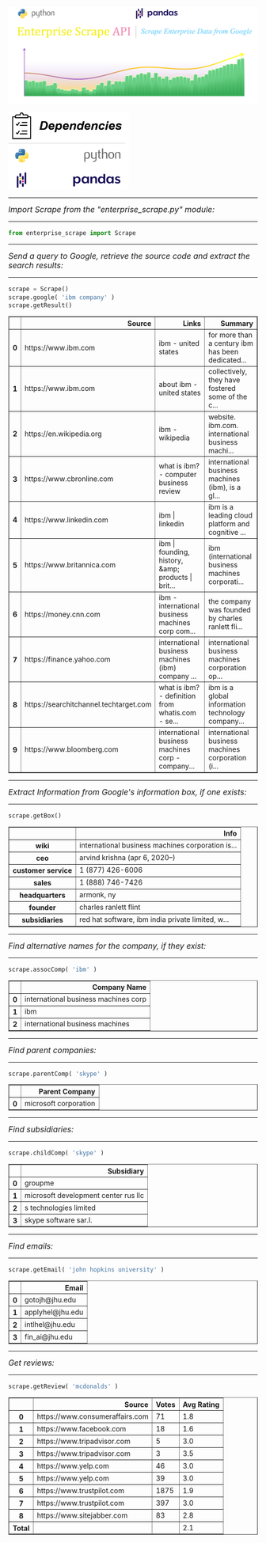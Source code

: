 <p align="center">
    <img src="photos/sunset.png">
</p>
<p align="left">
    <img width="244px" src="photos/dependencies.png">
</p>

<hr>
<i style="font-size:15.9px">Import Scrape from the "enterprise_scrape.py" module:</i>
<hr>


```python
from enterprise_scrape import Scrape
```

<hr>
<i style="font-size:15.9px">Send a query to Google, retrieve the source code and extract the search results:</i>
<hr>


```python
scrape = Scrape()
scrape.google( 'ibm company' )
scrape.getResult()
```

<table border="1" class="dataframe">
  <thead>
    <tr style="text-align: right;">
      <th></th>
      <th>Source</th>
      <th>Links</th>
      <th>Summary</th>
    </tr>
  </thead>
  <tbody>
    <tr>
      <th>0</th>
      <td>https://www.ibm.com</td>
      <td>ibm - united states</td>
      <td>for more than a century ibm has been dedicated...</td>
    </tr>
    <tr>
      <th>1</th>
      <td>https://www.ibm.com</td>
      <td>about ibm - united states</td>
      <td>collectively, they have fostered some of the c...</td>
    </tr>
    <tr>
      <th>2</th>
      <td>https://en.wikipedia.org</td>
      <td>ibm - wikipedia</td>
      <td>website. ibm.com. international business machi...</td>
    </tr>
    <tr>
      <th>3</th>
      <td>https://www.cbronline.com</td>
      <td>what is ibm? - computer business review</td>
      <td>international business machines (ibm), is a gl...</td>
    </tr>
    <tr>
      <th>4</th>
      <td>https://www.linkedin.com</td>
      <td>ibm | linkedin</td>
      <td>ibm is a leading cloud platform and cognitive ...</td>
    </tr>
    <tr>
      <th>5</th>
      <td>https://www.britannica.com</td>
      <td>ibm | founding, history, &amp;amp; products | brit...</td>
      <td>ibm (international business machines corporati...</td>
    </tr>
    <tr>
      <th>6</th>
      <td>https://money.cnn.com</td>
      <td>ibm - international business machines corp com...</td>
      <td>the company was founded by charles ranlett fli...</td>
    </tr>
    <tr>
      <th>7</th>
      <td>https://finance.yahoo.com</td>
      <td>international business machines (ibm) company ...</td>
      <td>international business machines corporation op...</td>
    </tr>
    <tr>
      <th>8</th>
      <td>https://searchitchannel.techtarget.com</td>
      <td>what is ibm? - definition from whatis.com - se...</td>
      <td>ibm is a global information technology company...</td>
    </tr>
    <tr>
      <th>9</th>
      <td>https://www.bloomberg.com</td>
      <td>international business machines corp - company...</td>
      <td>international business machines corporation (i...</td>
    </tr>
  </tbody>
</table>

<hr>
<i style="font-size:15.9px">Extract Information from Google's information box, if one exists:</i>
<hr>


```python
scrape.getBox()
```

<table border="1" class="dataframe">
  <thead>
    <tr style="text-align: right;">
      <th></th>
      <th>Info</th>
    </tr>
  </thead>
  <tbody>
    <tr>
      <th>wiki</th>
      <td>international business machines corporation is...</td>
    </tr>
    <tr>
      <th>ceo</th>
      <td>arvind krishna (apr 6, 2020–)</td>
    </tr>
    <tr>
      <th>customer service</th>
      <td>1 (877) 426-6006</td>
    </tr>
    <tr>
      <th>sales</th>
      <td>1 (888) 746-7426</td>
    </tr>
    <tr>
      <th>headquarters</th>
      <td>armonk, ny</td>
    </tr>
    <tr>
      <th>founder</th>
      <td>charles ranlett flint</td>
    </tr>
    <tr>
      <th>subsidiaries</th>
      <td>red hat software, ibm india private limited, w...</td>
    </tr>
  </tbody>
</table>

<hr>
<i style="font-size:15.9px">Find alternative names for the company, if they exist:</i>
<hr>


```python
scrape.assocComp( 'ibm' )
```

<table border="1" class="dataframe">
  <thead>
    <tr style="text-align: right;">
      <th></th>
      <th>Company Name</th>
    </tr>
  </thead>
  <tbody>
    <tr>
      <th>0</th>
      <td>international business machines corp</td>
    </tr>
    <tr>
      <th>1</th>
      <td>ibm</td>
    </tr>
    <tr>
      <th>2</th>
      <td>international business machines</td>
    </tr>
  </tbody>
</table>

<hr>
<i style="font-size:15.9px">Find parent companies:</i>
<hr>


```python
scrape.parentComp( 'skype' )
```

<table border="1" class="dataframe">
  <thead>
    <tr style="text-align: right;">
      <th></th>
      <th>Parent Company</th>
    </tr>
  </thead>
  <tbody>
    <tr>
      <th>0</th>
      <td>microsoft corporation</td>
    </tr>
  </tbody>
</table>

<hr>
<i style="font-size:15.9px">Find subsidiaries:</i>
<hr>


```python
scrape.childComp( 'skype' )
```

<table border="1" class="dataframe">
  <thead>
    <tr style="text-align: right;">
      <th></th>
      <th>Subsidiary</th>
    </tr>
  </thead>
  <tbody>
    <tr>
      <th>0</th>
      <td>groupme</td>
    </tr>
    <tr>
      <th>1</th>
      <td>microsoft development center rus llc</td>
    </tr>
    <tr>
      <th>2</th>
      <td>s technologies limited</td>
    </tr>
    <tr>
      <th>3</th>
      <td>skype software sar.l.</td>
    </tr>
  </tbody>
</table>

<hr>
<i style="font-size:15.9px">Find emails:</i>
<hr>

```python
scrape.getEmail( 'john hopkins university' )
```

<table border="1" class="dataframe">
  <thead>
    <tr style="text-align: right;">
      <th></th>
      <th>Email</th>
    </tr>
  </thead>
  <tbody>
    <tr>
      <th>0</th>
      <td>gotojh@jhu.edu</td>
    </tr>
    <tr>
      <th>1</th>
      <td>applyhel@jhu.edu</td>
    </tr>
    <tr>
      <th>2</th>
      <td>intlhel@jhu.edu</td>
    </tr>
    <tr>
      <th>3</th>
      <td>fin_ai@jhu.edu</td>
    </tr>
  </tbody>
</table>

<hr>
<i style="font-size:15.9px">Get reviews:</i>
<hr>


```python
scrape.getReview( 'mcdonalds' )
```

<table border="1" class="dataframe">
  <thead>
    <tr style="text-align: right;">
      <th></th>
      <th>Source</th>
      <th>Votes</th>
      <th>Avg Rating</th>
    </tr>
  </thead>
  <tbody>
    <tr>
      <th>0</th>
      <td>https://www.consumeraffairs.com</td>
      <td>71</td>
      <td>1.8</td>
    </tr>
    <tr>
      <th>1</th>
      <td>https://www.facebook.com</td>
      <td>18</td>
      <td>1.6</td>
    </tr>
    <tr>
      <th>2</th>
      <td>https://www.tripadvisor.com</td>
      <td>5</td>
      <td>3.0</td>
    </tr>
    <tr>
      <th>3</th>
      <td>https://www.tripadvisor.com</td>
      <td>3</td>
      <td>3.5</td>
    </tr>
    <tr>
      <th>4</th>
      <td>https://www.yelp.com</td>
      <td>46</td>
      <td>3.0</td>
    </tr>
    <tr>
      <th>5</th>
      <td>https://www.yelp.com</td>
      <td>39</td>
      <td>3.0</td>
    </tr>
    <tr>
      <th>6</th>
      <td>https://www.trustpilot.com</td>
      <td>1875</td>
      <td>1.9</td>
    </tr>
    <tr>
      <th>7</th>
      <td>https://www.trustpilot.com</td>
      <td>397</td>
      <td>3.0</td>
    </tr>
    <tr>
      <th>8</th>
      <td>https://www.sitejabber.com</td>
      <td>83</td>
      <td>2.8</td>
    </tr>
    <tr>
      <th>Total</th>
      <td></td>
      <td></td>
      <td>2.1</td>
    </tr>
  </tbody>
</table>
